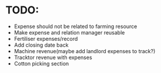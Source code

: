 # TODO:

- Expense should not be related to farming resource
- Make expense and relation manager reusable
- Fertiliser expenses/record
- Add closing date back
- Machine revenue(maybe add landlord expenses to track?)
- Tracktor revenue with expenses
- Cotton picking section
